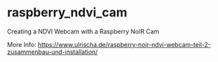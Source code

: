 # raspberry_ndvi_cam
Creating a NDVI Webcam with a Raspberry NoIR Cam

More Info: https://www.ulrischa.de/raspberry-noir-ndvi-webcam-teil-2-zusammenbau-und-installation/
